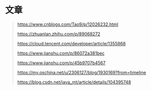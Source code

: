 # 文章

> https://www.cnblogs.com/Tao9/p/12026232.html
>
> https://zhuanlan.zhihu.com/p/89068272
>
> https://cloud.tencent.com/developer/article/1355868
>
> https://www.jianshu.com/p/86072a381bec
>
> https://www.jianshu.com/p/45b9707b4567
>
> https://my.oschina.net/u/2306127/blog/1930169?from=timeline
>
> https://blog.csdn.net/java_mt/article/details/104395748
